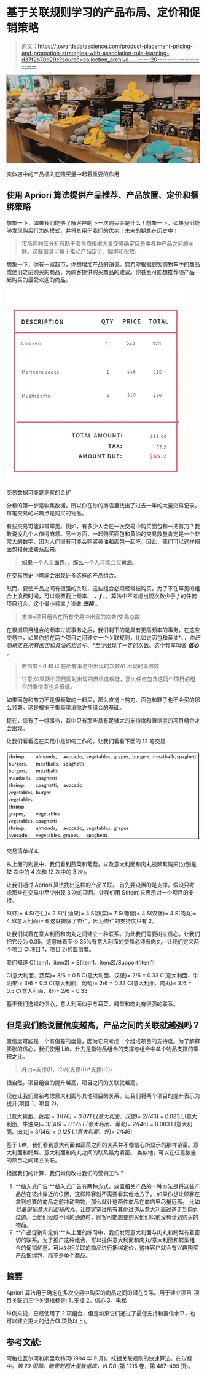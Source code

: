 # 基于关联规则学习的产品布局、定价和促销策略

> 原文：<https://towardsdatascience.com/product-placement-pricing-and-promotion-strategies-with-association-rule-learning-d37f2b70d29e?source=collection_archive---------20----------------------->

![](img/ef02a19f140ff9bac2f9ee1044d7e9eb.png)

实体店中的产品植入在购买量中起着重要的作用

## 使用 Apriori 算法提供产品推荐、产品放置、定价和捆绑策略

想象一下，如果我们能够了解客户的下一次购买会是什么！想象一下，如果我们能够发现购买行为的模式，并将其用于我们的优势！未来的钥匙在历史中！

> 市场购物篮分析有助于零售商根据大量交易确定目录中各种产品之间的关联。这些信息可用于推动产品定价、捆绑和投放。

想象一下，你有一家超市，你想增加产品的销量。您希望根据顾客购物车中的商品或他们之前购买的商品，为顾客提供购买商品的建议。你甚至可能想推荐随产品一起购买的最受欢迎的商品。

![](img/11560abac753407b631fc9220633d5fa.png)

交易数据可能是洞察的金矿

分析的第一步是收集数据。所以你在你的商店里找出了过去一年的大量交易记录。每笔交易的兴趣点是购买的物品。

有些交易可能非常罕见。例如，有多少人会在一次交易中购买面包和一把剪刀？我敢说没几个人值得麻烦。另一方面，一起购买面包和黄油的交易数量肯定是一个非常大的数字，因为人们很有可能会购买黄油和面包一起吃。因此，我们可以这样把面包和黄油联系起来:

> **如果**一个人买**面包**、**，那么**一个人可能会买**黄油**。

在交易历史中可能会出现许多这样的产品组合。

然而，要使产品之间有很强的关联，这些组合必须经常被购买。为了不在罕见的组合上浪费时间，可以设置截止频率、 ***、f*** 、。算法中不考虑出现次数少于 *f* 的任何项目组合。这个最小频率 *f* 叫做 ***支持*** 。

> 支持=项目组合在所有交易中出现的次数/交易总数

在根据项目组合的频率过滤事务之后，我们剩下的是具有更高频率的事务。在这些交易中，如果你想在两个项目之间建立一个关联规则，比如说面包和黄油*、*，你还想确定在所有面包和黄油的组合中*、*至少出现了一定的次数。这个频率叫做 ***信心*** *。*

> 置信度= i1 和 i2 在所有事务中出现的次数/i1 出现的事务数
> 
> 注意:如果两个项目同时出现的置信度很低，那么任何包含这两个项目的组合的置信度也会很低。

如果面包和剪刀不是很频繁的一起买，那么直觉上剪刀、面包和鞋子也不会买的那么频繁。这是根据子集频率消除许多组合的基础。

现在，您有了一组事务，其中只有那些具有足够大的支持度和置信度的项目组合才会出现。

让我们看看这在实践中是如何工作的。让我们看看下面的 12 笔交易:

![](img/4c8cb39a6a91af30c06464dd57d36a9f.png)

交易清单样本

从上面的列表中，我们看到蔬菜和葡萄，以及意大利面和肉丸被频繁购买(分别是 12 次中的 4 次和 12 次中的 3 次)。

让我们通过 Apriori 算法找出这样的产品关联。
首先要设置的是支撑。假设只考虑那些在交易中至少出现 3 次的项目。让我们用 S(item)来表示对一个项目的支持。

S(虾)= 4
S(杏仁)= 2
S(牛油果)= 4
S(蔬菜)= 7
S(葡萄)= 4
S(汉堡)= 4
S(肉丸)= 4
S(意大利面)= 6
这就排除了杏仁，因为杏仁的支持度只有 2。

让我们试着在意大利面和肉丸之间建立一种联系。为此我们需要树立信心。让我们把它设为 0.35。这意味着至少 35%有意大利面的交易必须有肉丸。让我们定义两个项目 C(项目 1，项目 2)的置信度。

我们知道 C(item1，item2) = S(item1，item2)/Support(item1)

C(意大利面、蔬菜)= 3/6 = 0.5
C(意大利面、汉堡)= 2/6 = 0.33
C(意大利面、牛油果)= 3/6 = 0.5
C(意大利面、葡萄)= 2/6 = 0.33
C(意大利面、肉丸)= 3/6 = 0.5
C(意大利面、虾)= 2/6 = 0.33

基于我们选择的信心，意大利面似乎与蔬菜、鳄梨和肉丸有很强的联系。

## 但是我们能说置信度越高，产品之间的关联就越强吗？

置信度可能是一个有偏差的度量，因为它只考虑一个组成项目的支持度。为了解释膨胀的信心，我们使用 Lift。升力是指物品组合的支撑与组合中单个物品支撑的乘积之比。

> 升力=支撑(i1，i2)/((支撑(i1)*支撑(i2))

很自然，项目组合的提升越高，项目之间的关联就越高。

现在让我们重新考虑意大利面与其他项目的关系。让我们将两个项目的提升表示为提升(项目 1、项目 2)。

L(意大利面、蔬菜)= 3/(7*6) = 0.071
L(意大利面、汉堡)= 2/(4*6) = 0.083
L(意大利面、牛油果)= 3/(4*6) = 0.125
L(意大利面、葡萄)= 2/(4*6) = 0.083
L(意大利面、肉丸)= 3/(4*6) = 0.125
L(意大利面、虾)= 2/(4*6)

基于 Lift，我们看到意大利面和蔬菜之间的关系并不像信心所显示的那样紧密。意大利面和鳄梨、意大利面和肉丸之间的联系最为紧密。
类似地，可以在任意数量的项目之间建立关联。

根据我们的计算，我们如何改进我们的营销工作？

1.  **植入式广告:**植入式广告有两种方式。放置相关产品的一种方法是将这些产品放在彼此靠近的位置，这样顾客就不需要看其他地方了。
    如果你想让顾客在拿到想要的商品之前冲动购物，那么就让这两件商品在商店里尽量远离。
    比如*尽量保留意大利面和肉丸*，让顾客穿过所有其他过道从意大利面过道走到肉丸过道。当他们经过不同的通道时，顾客可能想要购买他们以前没有计划购买的物品。
2.  **产品促销和定价:**从上面的练习中，我们发现意大利面与肉丸和鳄梨有着密切的联系。为了推广这种组合，可以提供意大利面和肉丸/意大利面和鳄梨组合的促销优惠。可以对相关联的商品进行捆绑定价，这样客户就会有兴趣购买产品捆绑包，而不是单个商品。

## 摘要

Apriori 算法用于确定在多次交易中购买的商品之间的潜在关系。用于建立项目-项目关联的三个关键指标是:
1 .支撑
2。信心
3。电梯

举例来说，已经使用了 2 项组合，但是如果它们通过了最低支持和置信水平，也可以建立更大的组合(3 项及以上)。

## **参考文献:**

阿格拉瓦尔河和斯里坎特河(1994 年 9 月)。挖掘关联规则的快速算法。在*过程中。第 20 国际。糖膏剂超大型数据库，VLDB* (第 1215 卷，第 487–499 页)。